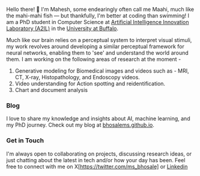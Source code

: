 
Hello there! 👋 I'm Mahesh, some endearingly often call me Maahi, much like the mahi-mahi fish — but thankfully, I'm better at coding than swimming! I am a PhD student in Computer Science at [Artificial Intelligence Innovation Laboratory (A2IL)](https://www.buffalo.edu/ai-data-science/research/organizations/innovation-lab.html) in the [University at Buffalo](https://www.buffalo.edu/). 

Much like our brain relies on a perceptual system to interpret visual stimuli, my work revolves around developing a similar perceptual framework for neural networks, enabling them to 'see' and understand the world around them. I am working on the following areas of research at the moment -
1. Generative modeling for Biomedical images and videos such as - MRI, CT, X-ray, Histopathology, and Endoscopy videos.
2. Video understanding for Action spotting and reidentification.
3. Chart and document analysis
### Blog

I love to share my knowledge and insights about AI, machine learning, and my PhD journey. Check out my blog at [bhosalems.github.io](https://bhosalems.github.io).

### Get in Touch

I'm always open to collaborating on projects, discussing research ideas, or just chatting about the latest in tech and/or how your day has been. Feel free to connect with me on X[https://twitter.com/ms_bhosale] or [Linkedin](https://www.linkedin.com/in/maheshsbhosale/)

